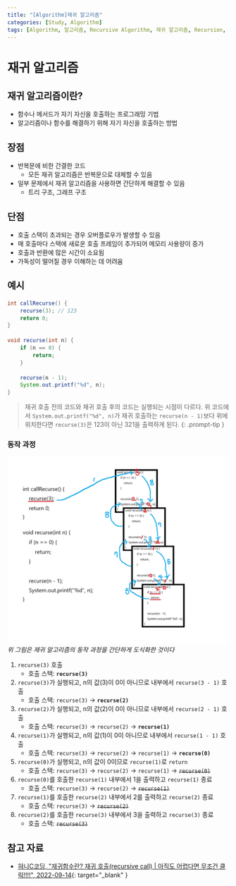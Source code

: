 ```yaml
---
title: "[Algorithm]재귀 알고리즘"
categories: [Study, Algorithm]
tags: [Algorithm, 알고리즘, Recursive Algorithm, 재귀 알고리즘, Recursion, 재귀]
---
```


# 재귀 알고리즘

## 재귀 알고리즘이란?

- 함수나 메서드가 자기 자신을 호출하는 프로그래밍 기법
- 알고리즘이나 함수를 해결하기 위해 자기 자신을 호출하는 방법

## 장점

- 반복문에 비한 간결한 코드
	+ 모든 재귀 알고리즘은 반복문으로 대체할 수 있음
- 일부 문제에서 재귀 알고리즘을 사용하면 간단하게 해결할 수 있음
	+ 트리 구조, 그래프 구조

## 단점

- 호출 스택이 초과되는 경우 오버플로우가 발생할 수 있음
- 매 호출마다 스택에 새로운 호출 프레임이 추가되어 메모리 사용량이 증가
- 호출과 반환에 많은 시간이 소요됨
- 가독성이 떨어질 경우 이해하는 데 어려움

## 예시

```java
int callRecurse() {
    recurse(3); // 123
    return 0;
}

void recurse(int n) {
    if (n == 0) {
        return;
    }

    recurse(n - 1);
    System.out.printf("%d", n);
}
```

> 재귀 호출 전의 코드와 재귀 호출 후의 코드는 실행되는 시점이 다르다. 위 코드에서 `System.out.printf("%d", n)`가 재귀 호출하는 `recurse(n - 1)`보다 위에 위치한다면 `recurse(3)`은 123이 아닌 321을 출력하게 된다.
{: .prompt-tip }

### 동작 과정

![01-recursive-algorithm-process](/assets/img/posts/study/algorithm/recursive-algorithm/01-recursive-algorithm-process.jpg)
*위 그림은 재귀 알고리즘의 동작 과정을 간단하게 도식화한 것이다*

1. `recurse(3)` 호출
	- 호출 스택: **`recurse(3)`**
2. `recurse(3)`가 실행되고, n의 값(3)이 0이 아니므로 내부에서 `recurse(3 - 1)` 호출
	- 호출 스택: `recurse(3)` -> **`recurse(2)`**
3. `recurse(2)`가 실행되고, n의 값(2)이 0이 아니므로 내부에서 `recurse(2 - 1)` 호출
	- 호출 스택: `recurse(3)` -> `recurse(2)` -> **`recurse(1)`**
4. `recurse(1)`가 실행되고, n의 값(1)이 0이 아니므로 내부에서 `recurse(1 - 1)` 호출
	- 호출 스택: `recurse(3)` -> `recurse(2)` -> `recurse(1)` -> **`recurse(0)`**
5. `recurse(0)`가 실행되고, n의 값이 0이므로 `recurse(1)`로 `return`
	- 호출 스택: `recurse(3)` -> `recurse(2)` -> `recurse(1)` -> ~~`recurse(0)`~~
6.  `recurse(0)`를 호출한 `recurse(1)` 내부에서 1을 출력하고 `recurse(1)` 종료
	- 호출 스택: `recurse(3)` -> `recurse(2)` -> ~~`recurse(1)`~~
7. `recurse(1)`를 호출한 `recurse(2)` 내부에서 2를 출력하고 `recurse(2)` 종료
	- 호출 스택: `recurse(3)` -> ~~`recurse(2)`~~
8. `recurse(2)`를 호출한 `recurse(3)` 내부에서 3을 출력하고 `recurse(3)` 종료
	- 호출 스택: ~~`recurse(3)`~~

## 참고 자료

- [혀니C코딩, "재귀함수란? 재귀 호출(recursive call) \| 아직도 어렵다면 무조건 클릭!!!!", 2022-09-14](https://www.youtube.com/watch?v=yio6FyP1N2k){: target="_blank" }